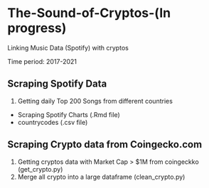 # The-Sound-of-Cryptos-(In progress)

Linking Music Data (Spotify) with cryptos

Time period: 2017-2021

## Scraping Spotify Data
1. Getting daily Top 200 Songs from different countries
- Scraping Spotify Charts (.Rmd file)
- countrycodes (.csv file)

## Scraping Crypto data from Coingecko.com
1. Getting cryptos data with Market Cap > $1M from coingeckko (get_crypto.py)
2. Merge all crypto into a large dataframe (clean_crypto.py)
